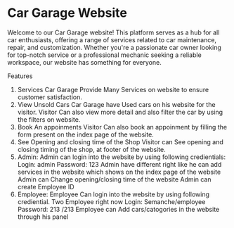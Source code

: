 # Car Garage Website
Welcome to our Car Garage website! This platform serves as a hub for all car enthusiasts, offering a range of services related to car maintenance, repair, and customization. Whether you're a passionate car owner looking for top-notch service or a professional mechanic seeking a reliable workspace, our website has something for everyone.

Features
1. Services
Car Garage Provide Many Services on website to ensure customer satisfaction.
2. View Unsold Cars
Car Garage have Used cars on his website for the visitor. Visitor Can also view more detail and also filter the
car by using the filters on website.
4. Book An appoinments
Visitor Can also book an appoinment by filling the form present on the index page of the website. 
5. See Opening and closing time of the Shop
Visitor can See opening and closing timing of the shop, at footer of the website.
6. Admin:
   Admin can login into the website by using following credientials:
   Login: admin
   Password: 123
   Admin have different right like he can add services in the website which shows on the index page of the website
   Admin can Change opening/closing time of the website
   Admin can create Employee ID
8. Employee:
   Employee Can login into the website by using following crediential. Two Employee right now
   Login: Semanche/employee
   Password: 213 /213
   Employee can Add cars/catogories in the website through his panel
